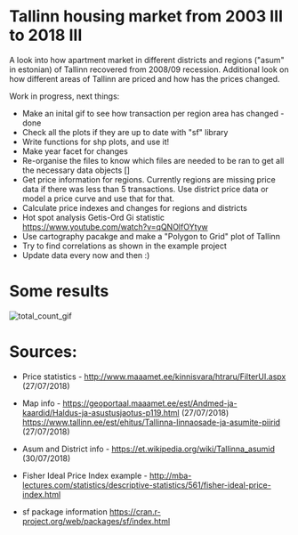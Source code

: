 # Tallinn housing market from 2003 III to 2018 III

A look into how apartment market in different districts and regions ("asum" in estonian) of Tallinn recovered from 2008/09 recession. Additional look on how different areas of Tallinn are priced and how has the prices changed.

Work in progress, next things:
- Make an inital gif to see how transaction per region area has changed - done
- Check all the plots if they are up to date with "sf" library
- Write functions for shp plots, and use it!
- Make year facet for changes
- Re-organise the files to know which files are needed to be ran to get all the necessary data objects []
- Get price information for regions. Currently regions are missing price data if there was less than 5 transactions. Use district price data or model a price curve and use that for that.
- Calculate price indexes and changes for regions and districts
- Hot spot analysis Getis-Ord Gi statistic https://www.youtube.com/watch?v=qQNOlfOYtyw
- Use cartography pacakge and make a "Polygon to Grid" plot of Tallinn
- Try to find correlations as shown in the example project
- Update data every now and then :)

# Some results

![total_count_gif](https://github.com/snailwellington/price_stat/blob/master/output/transaction_p_ha.gif)

# Sources:
- Price statistics - http://www.maaamet.ee/kinnisvara/htraru/FilterUI.aspx (27/07/2018)
- Map info - https://geoportaal.maaamet.ee/est/Andmed-ja-kaardid/Haldus-ja-asustusjaotus-p119.html (27/07/2018)
			https://www.tallinn.ee/est/ehitus/Tallinna-linnaosade-ja-asumite-piirid (27/07/2018)
- Asum and District info - https://et.wikipedia.org/wiki/Tallinna_asumid (30/07/2018)
- Fisher Ideal Price Index example - http://mba-lectures.com/statistics/descriptive-statistics/561/fisher-ideal-price-index.html


- sf package information https://cran.r-project.org/web/packages/sf/index.html
